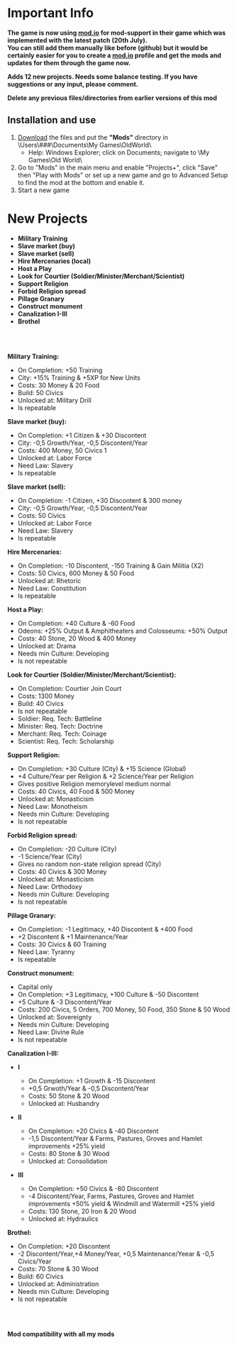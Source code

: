 # Important Info
**The game is now using [mod.io](https://oldworld.mod.io/) for mod-support in their game which was implemented with the latest patch (20th July).<br>
You can still add them manually like before (github) but it would be certainly easier for you to create a [mod.io](https://oldworld.mod.io/) profile and get the mods and updates for them through the game now.**

**Adds 12 new projects. Needs some balance testing. If you have suggestions or any input, please comment.**


**Delete any previous files/directories from earlier versions of this mod**
## Installation and use

1. [Download](https://github.com/ShadowDuke/OW_Projects-Plus/archive/master.zip) the files and put the **"Mods"** directory in \Users\\###\Documents\My Games\OldWorld\
   - Help: Windows Explorer; click on Documents; navigate to \My Games\Old World\
2. Go to "Mods" in the main menu and enable "Projects+", click "Save" then "Play with Mods" or set up a new game and go to Advanced Setup to find the mod at the bottom and enable it. 
3. Start a new game


# New Projects

- **Military Training**
- **Slave market (buy)**
- **Slave market (sell)**
- **Hire Mercenaries (local)**
- **Host a Play**
- **Look for Courtier (Soldier/Minister/Merchant/Scientist)**
- **Support Religion**
- **Forbid Religion spread**
- **Pillage Granary**
- **Construct monument**
- **Canalization I-III**
- **Brothel**

<br><br>


**Military Training:**

- On Completion: +50 Training
- City: +15% Training & +5XP for New Units
- Costs: 30 Money & 20 Food
- Build: 50 Civics
- Unlocked at: Military Drill
- Is repeatable


**Slave market (buy):**

- On Completion: +1 Citizen & +30 Discontent
- City: -0,5 Growth/Year, -0,5 Discontent/Year
- Costs: 400 Money, 50 Civics 1
- Unlocked at: Labor Force
- Need Law: Slavery
- Is repeatable

**Slave market (sell):**

- On Completion: -1 Citizen, +30 Discontent & 300 money
- City: -0,5 Growth/Year, -0,5 Discontent/Year
- Costs: 50 Civics
- Unlocked at: Labor Force
- Need Law: Slavery
- Is repeatable


**Hire Mercenaries:**

- On Completion: -10 Discontent, -150 Training & Gain Militia (X2)
- Costs: 50 Civics, 600 Money & 50 Food
- Unlocked at: Rhetoric
- Need Law: Constitution
- Is repeatable


**Host a Play:**

- On Completion: +40 Culture & -60 Food
- Odeons: +25% Output & Amphitheaters and Colosseums: +50% Output
- Costs: 40 Stone, 20 Wood & 400 Money
- Unlocked at: Drama
- Needs min Culture: Developing
- Is not repeatable


**Look for Courtier (Soldier/Minister/Merchant/Scientist):**

- On Completion: Courtier Join Court
- Costs: 1300 Money
- Build: 40 Civics
- Is not repeatable
- Soldier: Req. Tech: Battleline
- Minister: Req. Tech: Doctrine
- Merchant: Req. Tech: Coinage
- Scientist: Req. Tech: Scholarship

**Support Religion:**

- On Completion: +30 Culture (City) & +15 Science (Global)
- +4 Culture/Year per Religion & +2 Science/Year per Religion
- Gives positive Religion memorylevel medium normal
- Costs: 40 Civics, 40 Food & 500 Money
- Unlocked at: Monasticism
- Need Law: Monotheism
- Needs min Culture: Developing
- Is not repeatable  


**Forbid Religion spread:**

- On Completion: -20 Culture (City)
- -1 Science/Year (City)
- Gives no random non-state religion spread (City)
- Costs: 40 Civics & 300 Money
- Unlocked at: Monasticism
- Need Law: Orthodoxy
- Needs min Culture: Developing
- Is not repeatable 

**Pillage Granary:**

- On Completion: -1 Legitimacy, +40 Discontent & +400 Food
- +2 Discontent & +1 Maintenance/Year
- Costs: 30 Civics & 60 Training
- Need Law: Tyranny
- Is repeatable 

**Construct monument:**

- Capital only
- On Completion: +3 Legitimacy, +100 Culture & -50 Discontent
- +5 Culture & -3 Discontent/Year
- Costs: 200 Civics, 5 Orders, 700 Money, 50 Food, 350 Stone & 50 Wood
- Unlocked at: Sovereignty
- Needs min Culture: Developing
- Need Law: Divine Rule
- Is not repeatable


**Canalization I-III:**

- **I**
   - On Completion: +1 Growth & -15 Discontent
   - +0,5 Grwoth/Year & -0,5 Discontent/Year
   - Costs: 50 Stone & 20 Wood
   - Unlocked at: Husbandry

- **II**
   - On Completion: +20 Civics & -40 Discontent
   - -1,5 Discontent/Year & Farms, Pastures, Groves and Hamlet improvements +25% yield
   - Costs: 80 Stone & 30 Wood
   - Unlocked at: Consolidation

- **III**
   - On Completion: +50 Civics & -80 Discontent
   - -4 Discontent/Year, Farms, Pastures, Groves and Hamlet improvements +50% yield & Windmill and Watermill +25% yield
   - Costs: 130 Stone, 20 Iron & 20 Wood
   - Unlocked at: Hydraulics

**Brothel:**

- On Completion: +20 Discontent
- -2 Discontent/Year,+4 Money/Year, +0,5 Maintenance/Yeear & -0,5 Civics/Year
- Costs: 70 Stone & 30 Wood
- Build: 60 Civics
- Unlocked at: Administration
- Needs min Culture: Developing
- Is not repeatable


<br><br>

**Mod compatibility with all my mods**
